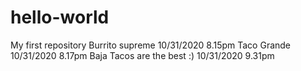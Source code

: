 # hello-world
My first repository
Burrito supreme 10/31/2020 8.15pm
Taco Grande 10/31/2020 8.17pm
Baja Tacos are the best :) 10/31/2020 9.31pm
